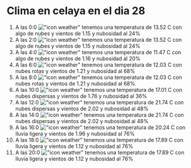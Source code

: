 # Clima en celaya en el dia 28

1. A las 0:0 !["icon weather"](http://openweathermap.org/img/w/02n.png) tenemos una temperatura de 13.52 C con algo de nubes y  vientos de 1.15 y nubosidad al 24%
1. A las 2:0 !["icon weather"](http://openweathermap.org/img/w/02n.png) tenemos una temperatura de 13.52 C con algo de nubes y  vientos de 1.15 y nubosidad al 24%
1. A las 4:0 !["icon weather"](http://openweathermap.org/img/w/02n.png) tenemos una temperatura de 11.47 C con algo de nubes y  vientos de 1.16 y nubosidad al 20%
1. A las 6:0 !["icon weather"](http://openweathermap.org/img/w/04n.png) tenemos una temperatura de 12.03 C con nubes rotas y  vientos de 1.21 y nubosidad al 68%
1. A las 8:0 !["icon weather"](http://openweathermap.org/img/w/04d.png) tenemos una temperatura de 12.03 C con nubes rotas y  vientos de 1.21 y nubosidad al 68%
1. A las 10:0 !["icon weather"](http://openweathermap.org/img/w/03d.png) tenemos una temperatura de 17.01 C con nubes dispersas y  vientos de 1.76 y nubosidad al 36%
1. A las 12:0 !["icon weather"](http://openweathermap.org/img/w/03d.png) tenemos una temperatura de 21.74 C con nubes dispersas y  vientos de 2.02 y nubosidad al 48%
1. A las 14:0 !["icon weather"](http://openweathermap.org/img/w/03d.png) tenemos una temperatura de 21.74 C con nubes dispersas y  vientos de 2.02 y nubosidad al 48%
1. A las 16:0 !["icon weather"](http://openweathermap.org/img/w/10d.png) tenemos una temperatura de 20.24 C con lluvia ligera y  vientos de 1.96 y nubosidad al 76%
1. A las 18:0 !["icon weather"](http://openweathermap.org/img/w/10d.png) tenemos una temperatura de 17.89 C con lluvia ligera y  vientos de 1.12 y nubosidad al 76%
1. A las 20:0 !["icon weather"](http://openweathermap.org/img/w/10n.png) tenemos una temperatura de 17.89 C con lluvia ligera y  vientos de 1.12 y nubosidad al 76%
